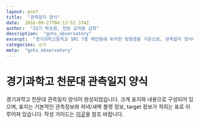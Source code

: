 ```yaml
---
layout: post 
title:  "관측일지 양식" 
date:  2016-09-27T04:13:52.374Z 
author:  "32기 박승원, 천문 교직원 김혁" 
description:  "gshs_observatory" 
excerpt:  "경기과학고등학교 SRC 7층 메인돔에 위치한 망원경을 기준으로, 관측일지 양식이 완성되었다." 
categories: 소식 
meta:  "gshs_observatory" 
---
```


# 경기과학고 천문대 관측일지 양식

경기과학고 천문대 관측일지 양식이 완성되었습니다. 크게 표지와 내용으로 구성되어 있으며, 표지는 기본적인 관측정보와 저녁/새벽 플랫 정보, target 정보가 적히는 표로 이루어져 있습니다. 작성 가이드는 [이곳](https://github.com/gshslatexintro/gshslatexintro/tree/master/gshs_observatory)을 참조 바랍니다.